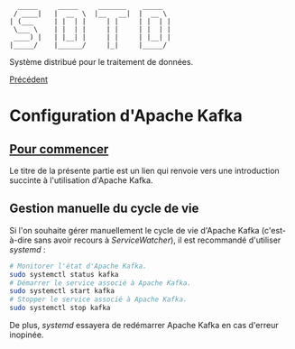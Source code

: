       _____     _____     _______    _____  
     / ____|   |  __  \  |__   __|  |  __ \ 
    | (___     | |  | |     | |     | |  | |
     \___ \    | |  | |     | |     | |  | |
     ____) |   | |__| |     | |     | |__| |
    |_____/    |______/     |_|     |_____/ 

Système distribué pour le traitement de données.

[Précédent](../README.md)

# Configuration d'Apache Kafka

## [Pour commencer](Help/KAFKA.md)
Le titre de la présente partie est un lien qui renvoie vers une 
introduction succinte à l'utilisation d'Apache Kafka.

## Gestion manuelle du cycle de vie
Si l'on souhaite gérer manuellement le cycle de vie d'Apache Kafka 
(c'est-à-dire sans avoir recours à *ServiceWatcher*), il est 
recommandé d'utiliser *systemd* :
``` bash
# Monitorer l'état d'Apache Kafka.
sudo systemctl status kafka
# Démarrer le service associé à Apache Kafka.
sudo systemctl start kafka
# Stopper le service associé à Apache Kafka.
sudo systemctl stop kafka
```

De plus, *systemd* essayera de redémarrer Apache Kafka en cas d'erreur
inopinée.
